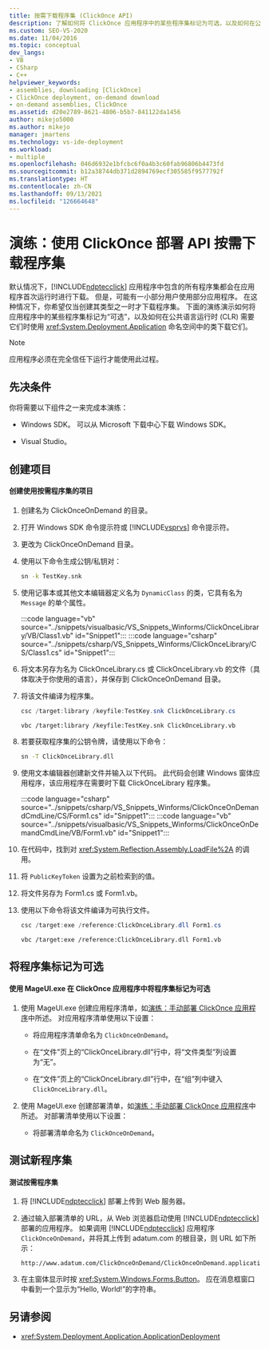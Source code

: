 ```yaml
---
title: 按需下载程序集 (ClickOnce API)
description: 了解如何将 ClickOnce 应用程序中的某些程序集标记为可选，以及如何在公共语言运行时需要它们时进行下载。
ms.custom: SEO-VS-2020
ms.date: 11/04/2016
ms.topic: conceptual
dev_langs:
- VB
- CSharp
- C++
helpviewer_keywords:
- assemblies, downloading [ClickOnce]
- ClickOnce deployment, on-demand download
- on-demand assemblies, ClickOnce
ms.assetid: d20e2789-8621-4806-b5b7-841122da1456
author: mikejo5000
ms.author: mikejo
manager: jmartens
ms.technology: vs-ide-deployment
ms.workload:
- multiple
ms.openlocfilehash: 046d6932e1bfcbc6f0a4b3c60fab96806b4473fd
ms.sourcegitcommit: b12a38744db371d2894769ecf305585f9577792f
ms.translationtype: HT
ms.contentlocale: zh-CN
ms.lasthandoff: 09/13/2021
ms.locfileid: "126664648"
---
```

# <a name="walkthrough-download-assemblies-on-demand-with-the-clickonce-deployment-api"></a>演练：使用 ClickOnce 部署 API 按需下载程序集
默认情况下，[!INCLUDE[ndptecclick](../deployment/includes/ndptecclick_md.md)] 应用程序中包含的所有程序集都会在应用程序首次运行时进行下载。 但是，可能有一小部分用户使用部分应用程序。 在这种情况下，你希望仅当创建其类型之一时才下载程序集。 下面的演练演示如何将应用程序中的某些程序集标记为“可选”，以及如何在公共语言运行时 (CLR) 需要它们时使用 <xref:System.Deployment.Application> 命名空间中的类下载它们。

> [!NOTE]
> 应用程序必须在完全信任下运行才能使用此过程。

## <a name="prerequisites"></a>先决条件
 你将需要以下组件之一来完成本演练：

- Windows SDK。 可以从 Microsoft 下载中心下载 Windows SDK。

- Visual Studio。

## <a name="create-the-projects"></a>创建项目

#### <a name="to-create-a-project-that-uses-an-on-demand-assembly"></a>创建使用按需程序集的项目

1. 创建名为 ClickOnceOnDemand 的目录。

2. 打开 Windows SDK 命令提示符或 [!INCLUDE[vsprvs](../code-quality/includes/vsprvs_md.md)] 命令提示符。

3. 更改为 ClickOnceOnDemand 目录。

4. 使用以下命令生成公钥/私钥对：

   ```cmd
   sn -k TestKey.snk
   ```

5. 使用记事本或其他文本编辑器定义名为 `DynamicClass` 的类，它具有名为 `Message` 的单个属性。

    :::code language="vb" source="../snippets/visualbasic/VS_Snippets_Winforms/ClickOnceLibrary/VB/Class1.vb" id="Snippet1":::
    :::code language="csharp" source="../snippets/csharp/VS_Snippets_Winforms/ClickOnceLibrary/CS/Class1.cs" id="Snippet1":::

6. 将文本另存为名为 ClickOnceLibrary.cs 或 ClickOnceLibrary.vb 的文件（具体取决于你使用的语言），并保存到 ClickOnceOnDemand 目录。

7. 将该文件编译为程序集。

   ```csharp
   csc /target:library /keyfile:TestKey.snk ClickOnceLibrary.cs
   ```

   ```vb
   vbc /target:library /keyfile:TestKey.snk ClickOnceLibrary.vb
   ```

8. 若要获取程序集的公钥令牌，请使用以下命令：

   ```cmd
   sn -T ClickOnceLibrary.dll
   ```

9. 使用文本编辑器创建新文件并输入以下代码。 此代码会创建 Windows 窗体应用程序，该应用程序在需要时下载 ClickOnceLibrary 程序集。

    :::code language="csharp" source="../snippets/csharp/VS_Snippets_Winforms/ClickOnceOnDemandCmdLine/CS/Form1.cs" id="Snippet1":::
    :::code language="vb" source="../snippets/visualbasic/VS_Snippets_Winforms/ClickOnceOnDemandCmdLine/VB/Form1.vb" id="Snippet1":::

10. 在代码中，找到对 <xref:System.Reflection.Assembly.LoadFile%2A> 的调用。

11. 将 `PublicKeyToken` 设置为之前检索到的值。

12. 将文件另存为 Form1.cs 或 Form1.vb。

13. 使用以下命令将该文件编译为可执行文件。

    ```csharp
    csc /target:exe /reference:ClickOnceLibrary.dll Form1.cs
    ```

    ```vb
    vbc /target:exe /reference:ClickOnceLibrary.dll Form1.vb
    ```

## <a name="mark-assemblies-as-optional"></a>将程序集标记为可选

#### <a name="to-mark-assemblies-as-optional-in-your-clickonce-application-by-using-mageuiexe"></a>使用 MageUI.exe 在 ClickOnce 应用程序中将程序集标记为可选

1. 使用 MageUI.exe 创建应用程序清单，如[演练：手动部署 ClickOnce 应用程序](../deployment/walkthrough-manually-deploying-a-clickonce-application.md)中所述。 对应用程序清单使用以下设置：

    - 将应用程序清单命名为 `ClickOnceOnDemand`。

    - 在“文件”页上的“ClickOnceLibrary.dll”行中，将“文件类型”列设置为“无”。

    - 在“文件”页上的“ClickOnceLibrary.dll”行中，在“组”列中键入 `ClickOnceLibrary.dll`。

2. 使用 MageUI.exe 创建部署清单，如[演练：手动部署 ClickOnce 应用程序](../deployment/walkthrough-manually-deploying-a-clickonce-application.md)中所述。 对部署清单使用以下设置：

    - 将部署清单命名为 `ClickOnceOnDemand`。

## <a name="testing-the-new-assembly"></a>测试新程序集

#### <a name="to-test-your-on-demand-assembly"></a>测试按需程序集

1. 将 [!INCLUDE[ndptecclick](../deployment/includes/ndptecclick_md.md)] 部署上传到 Web 服务器。

2. 通过输入部署清单的 URL，从 Web 浏览器启动使用 [!INCLUDE[ndptecclick](../deployment/includes/ndptecclick_md.md)] 部署的应用程序。 如果调用 [!INCLUDE[ndptecclick](../deployment/includes/ndptecclick_md.md)] 应用程序 `ClickOnceOnDemand`，并将其上传到 adatum.com 的根目录，则 URL 如下所示：

   ```
   http://www.adatum.com/ClickOnceOnDemand/ClickOnceOnDemand.application
   ```

3. 在主窗体显示时按 <xref:System.Windows.Forms.Button>。 应在消息框窗口中看到一个显示为“Hello, World!”的字符串。

## <a name="see-also"></a>另请参阅
- <xref:System.Deployment.Application.ApplicationDeployment>